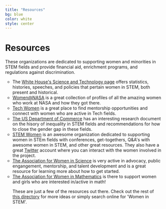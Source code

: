 ```yaml
---
title: "Resources"
bg: blue
color: white
style: center
---
```


# Resources

These organizations are dedicated to supporting women and minorities in STEM fields and provide financial aid, enrichment programs, and regulations against discrimination. 

<ul type="circle">
<li>The  <a href="https://www.whitehouse.gov/administration/eop/ostp/women">White House's Science and Technology page</a> offers statistics, histories, speeches, and policies that pertain women in STEM, both present and historical.</li>

<li><a href="http://women.nasa.gov/">Women@NASA</a> is a great collection of profiles of all the amazing women who work at NASA and how they got there.</li>

<li><a href="http://www.techwomen.org/">Tech Women</a> is a great place to find mentorship opportunities and connect with women who are active in Tech fields.</li>

<li><a href="http://www.esa.doc.gov/sites/default/files/womeninstemagaptoinnovation8311.pdf">The US Department of Commerce</a> has an interesting research document on the hisory of inequality in STEM fields and recommendations for how to close the gender gap in these fields.</li>

<li><a href="http://www.stemwomen.net/">STEM Women</a> is an awesome organization dedicated to supporting women in STEm fields with conferences, get-togethers, Q&A's with awesome women in STEM, and other great resources. They also have a great <a href="https://twitter.com/stemwomen">Twitter</a> account where you can interact with the women involved in the project.</li>

<li><a href="http://www.awis.org/">The Association for Women in Science</a> is very active in advocacy, public engangement, mentorship, and talent development and is a great resource for learning more about how to get started.</li>

<li><a href="https://sites.google.com/site/awmmath/home">The Association for Women in Mathematics</a> is there to support women and girls who are interested in/active in math!</li>

These are just a few of the resources out there. Check out the rest of <a href="http://www.onlineuniversities.com/blog/2012/10/40-important-online-resources-women-stem/">this directory</a> for more ideas or simply search online for 'Women in STEM'. 

